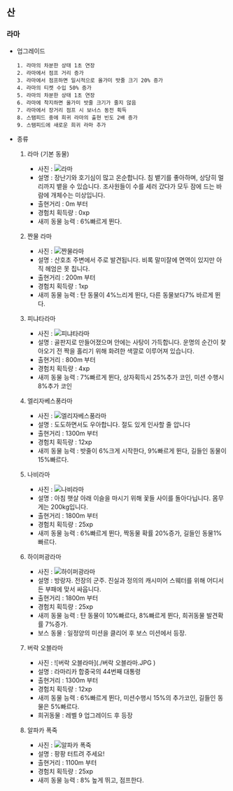 ## 산
### 라마

+ 업그레이드

      1. 라마의 차분한 상태 1초 연장
      2. 라마에서 점프 거리 증가
      3. 라마에서 점프하면 일시적으로 올가미 밧줄 크기 20% 증가
      4. 라마의 티켓 수입 50% 증가
      5. 라마의 차분한 상태 1초 연장
      6. 라마에 착지하면 올가미 밧줄 크기가 줄지 않음
      7. 라마에서 장거리 점프 시 보너스 동전 획득
      8. 스탬피드 중에 희귀 라마의 출현 빈도 2배 증가
      9. 스탬피드에 새로운 희귀 라마 추가

+ 종류

  1. 라마 (기본 동물)
      + 사진 : ![라마](./라마.JPG)
      + 설명 : 장난기와 호기심이 많고 온순합니다. 침 뱉기를 좋아하며, 상당히 멀리까지 뱉을 수 있습니다.
      조사원들이 수를 세러 갔다가
      모두 잠에 드는 바람에 개체수는 미상입니다.
      + 출현거리 : 0m 부터
      + 경험치 획득량 : 0xp
      + 새끼 동물 능력 : 6%빠르게 뛴다.

  2. 짠물 라마
      + 사진 : ![짠물라마](./짠물라마.JPG)
      + 설명 : 산호초 주변에서 주로 발견됩니다. 비록 말미잘에 면역이 있지만 아직 헤엄은 못 칩니다.
      + 출현거리 : 200m 부터
      + 경험치 획득량 : 1xp
      + 새끼 동물 능력 : 탄 동물이 4%느리게 뛴다, 다른 동물보다7% 바르게 뛴다.
  3. 피냐타라마
      + 사진 : ![피냐타라마](./피냐타라마.JPG)
      + 설명 : 골판지로 만들어졌으며 안에는 사탕이 가득합니다.
      운명의 순간이 찾아오기 전 짝을 홀리기 위해 화려한 색깔로 이루어져 있습니다.
      + 출현거리 : 800m 부터
      + 경험치 획득량 : 4xp
      + 새끼 동물 능력 : 7%빠르게 뛴다, 상자획득시 25%추가 코인, 미션 수행시 8%추가 코인
  4. 엘리자베스풍라마
      + 사진 : ![엘리자베스풍라마](./엘리자베스풍라마.JPG)
      + 설명 : 도도하면서도 우아합니다. 절도 있게 인사할 줄 압니다
      + 출현거리 : 1300m 부터
      + 경험치 획득량 : 12xp
      + 새끼 동물 능력 : 밧줄이 6%크게 시작한다, 9%빠르게 뛴다, 길들인 동물이 15%빠르다.
  5. 나비라마
      + 사진 : ![나비라마](./나비라마.JPG)
      + 설명 : 아침 햇살 아래 이슬을 마시기 위해 꽃들 사이를 돌아다닙니다. 몸무게는 200kg입니다.
      + 출현거리 : 1800m 부터
      + 경험치 획득량 : 25xp
      + 새끼 동물 능력 : 6%빠르게 뛴다, 짝동물 확률 20%증가, 길들인 동물1%빠르다.
  6. 하이퍼광라마
      + 사진 : ![하이퍼광라마](./하이퍼광라마.JPG)
      + 설명 : 방랑자. 전장의 군주. 진실과 정의의 캐시미어 스웨터를 위해 어디서든 부패에 맞서 싸웁니다.
      + 출현거리 : 1800m 부터
      + 경험치 획득량 : 25xp
      + 새끼 동물 능력 : 탄 동물이 10%빠르다, 8%빠르게 뛴다, 희귀동물 발견확률 7%증가.
      + 보스 동물 : 일정양의 미션을 클리어 후 보스 미션에서 등장.
  7. 버락 오블라마
      + 사진 : ![버락 오블라마](./버락 오블라마.JPG )
      + 설명 : 라마리카 합중국의 44번째 대통령
      + 출현거리 : 1300m 부터
      + 경험치 획득량 : 12xp
      + 새끼 동물 능력 : 6%빠르게 뛴다, 미션수행시 15%의 추가코인, 길들인 동물은 5%빠르다.
      + 희귀동물 : 레벨 9 업그레이드 후 등장
  8. 알파카 폭죽
      + 사진 : ![알파카 폭죽](./알파카폭죽.JPG)
      + 설명 : 팡팡 터트려 주세요!
      + 출현거리 : 1100m 부터
      + 경험치 획득량 : 25xp
      + 새끼 동물 능력 : 8% 높게 뛰고, 점프한다.
